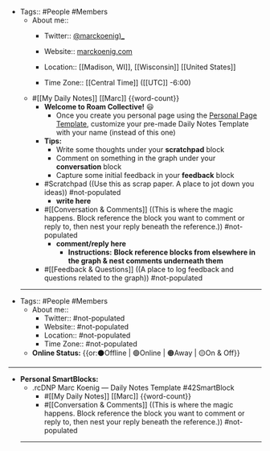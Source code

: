 - Tags:: #People #Members
    - About me::
        - Twitter:: [@marckoenig)_](https://twitter.com/marcKoenig_)
        - Website:: [marckoenig.com](https://www.marckoenig.com/)

        - Location:: [[Madison, WI]], [[Wisconsin]] [[United States]]
        - Time Zone:: [[Central Time]] ([[UTC]] -6:00)
    - #[[My Daily Notes]] [[Marc]] {{word-count}}
        - **Welcome to Roam Collective!** 😃 
            - Once you create you personal page using the [Personal Page Template](((8BBipopP5))), customize your pre-made Daily Notes Template with your name (instead of this one)
        - **Tips:**
            - Write some thoughts under your **scratchpad** block
            - Comment on something in the graph under your **conversation** block
            - Capture some initial feedback in your **feedback** block
        - #Scratchpad ((Use this as scrap paper. A place to jot down you ideas)) #not-populated
            - __write here__
        - #[[Conversation & Comments]] ((This is where the magic happens. Block reference the block you want to comment or reply to, then nest your reply beneath the reference.)) #not-populated
            - __comment/reply here__
                - **Instructions:** __Block reference blocks from elsewhere in the graph & nest comments underneath them__
        - #[[Feedback & Questions]] ((A place to log feedback and questions related to the graph)) #not-populated
    - ---
- Tags:: #People #Members
    - About me::
        - Twitter:: #not-populated
        - Website:: #not-populated 
        - Location:: #not-populated
        - Time Zone:: #not-populated
    - **Online Status:**  {{or:⚫️Offline | 🟢Online | 🟠Away | 🟡On & Off}}
- ---
- **Personal SmartBlocks:**
    - .rcDNP Marc Koenig — Daily Notes Template #42SmartBlock
        - #[[My Daily Notes]] [[Marc]] {{word-count}}
        - #[[Conversation & Comments]] ((This is where the magic happens. Block reference the block you want to comment or reply to, then nest your reply beneath the reference.)) #not-populated
    - ---
